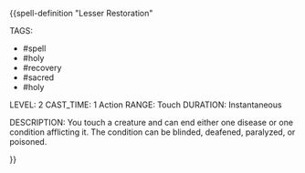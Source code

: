 {{spell-definition "Lesser Restoration"

TAGS:
- #spell
- #holy
- #recovery
- #sacred
- #holy

LEVEL: 2
CAST_TIME: 1 Action
RANGE: Touch
DURATION: Instantaneous

DESCRIPTION:
You touch a creature and can end either one disease or one condition afflicting it. The condition can be blinded, deafened, paralyzed, or poisoned.

}}